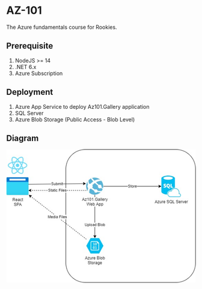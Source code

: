 # AZ-101

The Azure fundamentals course for Rookies.

## Prerequisite

1. NodeJS >= 14
2. .NET 6.x
3. Azure Subscription

## Deployment

1. Azure App Service to deploy Az101.Gallery application
2. SQL Server
3. Azure Blob Storage (Public Access - Blob Level)

## Diagram

![diagram](./docs/diagram.jpg)
